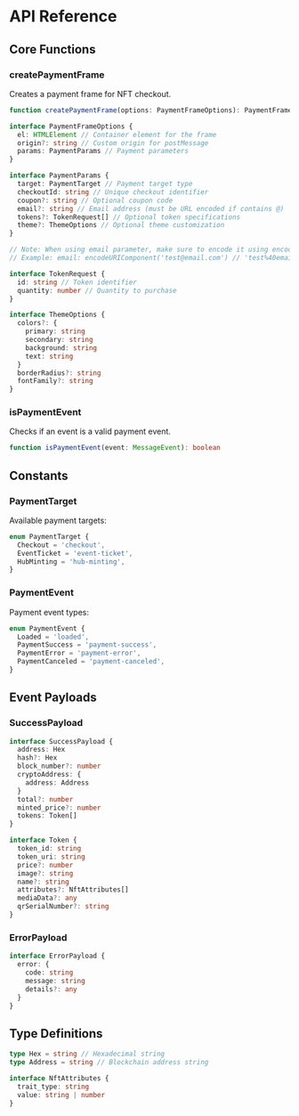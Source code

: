 # API Reference

## Core Functions

### createPaymentFrame

Creates a payment frame for NFT checkout.

```typescript
function createPaymentFrame(options: PaymentFrameOptions): PaymentFrame

interface PaymentFrameOptions {
  el: HTMLElement // Container element for the frame
  origin?: string // Custom origin for postMessage
  params: PaymentParams // Payment parameters
}

interface PaymentParams {
  target: PaymentTarget // Payment target type
  checkoutId: string // Unique checkout identifier
  coupon?: string // Optional coupon code
  email?: string // Email address (must be URL encoded if contains @)
  tokens?: TokenRequest[] // Optional token specifications
  theme?: ThemeOptions // Optional theme customization
}

// Note: When using email parameter, make sure to encode it using encodeURIComponent
// Example: email: encodeURIComponent('test@email.com') // 'test%40email.com'

interface TokenRequest {
  id: string // Token identifier
  quantity: number // Quantity to purchase
}

interface ThemeOptions {
  colors?: {
    primary: string
    secondary: string
    background: string
    text: string
  }
  borderRadius?: string
  fontFamily?: string
}
```

### isPaymentEvent

Checks if an event is a valid payment event.

```typescript
function isPaymentEvent(event: MessageEvent): boolean
```

## Constants

### PaymentTarget

Available payment targets:

```typescript
enum PaymentTarget {
  Checkout = 'checkout',
  EventTicket = 'event-ticket',
  HubMinting = 'hub-minting',
}
```

### PaymentEvent

Payment event types:

```typescript
enum PaymentEvent {
  Loaded = 'loaded',
  PaymentSuccess = 'payment-success',
  PaymentError = 'payment-error',
  PaymentCanceled = 'payment-canceled',
}
```

## Event Payloads

### SuccessPayload

```typescript
interface SuccessPayload {
  address: Hex
  hash?: Hex
  block_number?: number
  cryptoAddress: {
    address: Address
  }
  total?: number
  minted_price?: number
  tokens: Token[]
}

interface Token {
  token_id: string
  token_uri: string
  price?: number
  image?: string
  name?: string
  attributes?: NftAttributes[]
  mediaData?: any
  qrSerialNumber?: string
}
```

### ErrorPayload

```typescript
interface ErrorPayload {
  error: {
    code: string
    message: string
    details?: any
  }
}
```

## Type Definitions

```typescript
type Hex = string // Hexadecimal string
type Address = string // Blockchain address string

interface NftAttributes {
  trait_type: string
  value: string | number
}
```
